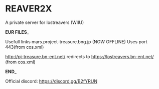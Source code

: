 # REAVER2X
A private server for lostreavers (WIIU)

____EUR FILES_____

Usefull links
mars.project-treasure.bng.jp (NOW OFFLINE) Uses port 443(from cos.xml) 

http://pj-treasure.bn-ent.net/ redirects to https://lostreavers.bn-ent.net/ (from cos.xml)

______END_______


Official discord: https://discord.gg/B2fYRUN
